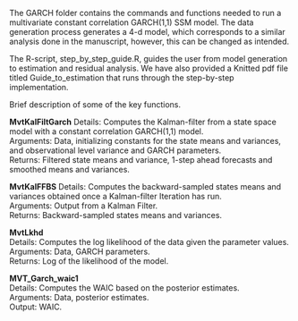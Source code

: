 The GARCH folder contains the commands and functions needed to run a multivariate constant correlation GARCH(1,1) SSM model. The data generation process generates a 4-d model, which corresponds to a similar analysis done in the manuscript, however, this can be changed as intended. 

The R-script, step_by_step_guide.R, guides the user from model generation to estimation and residual analysis. We have also provided a Knitted pdf file titled Guide_to_estimation that runs through the step-by-step implementation.

Brief description of some of the key functions.

**MvtKalFiltGarch**
Details: Computes the Kalman-filter from a state space model with a constant correlation GARCH(1,1) model. <br>
Arguments: Data, initializing constants for the state means and variances, and observational level variance and GARCH parameters. <br>
Returns: Filtered state means and variance, 1-step ahead forecasts and smoothed means and variances.  <br>

**MvtKalFFBS**
Details: Computes the backward-sampled states means and variances obtained once a Kalman-filter Iteration has run.  <br>
Arguments: Output from a Kalman Filter.  <br>
Returns: Backward-sampled states means and variances.  <br>

**MvtLkhd**  <br>
Details: Computes the log likelihood of the data given the parameter values.  <br>
Arguments: Data, GARCH parameters.  <br>
Returns: Log of the likelihood of the model.  <br>

**MVT_Garch_waic1**  <br>
Details: Computes the WAIC based on the posterior estimates.  <br>
Arguments: Data, posterior estimates.  <br>
Output: WAIC.  <br>
